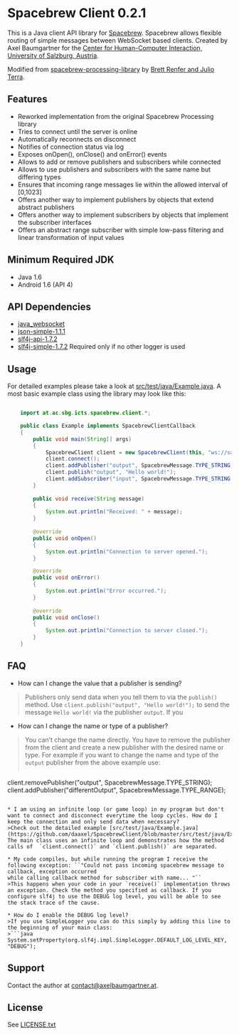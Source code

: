 # Spacebrew Client 0.2.1
This is a Java client API library for [Spacebrew](http://docs.spacebrew.cc/). Spacebrew allows flexible routing of simple messages between WebSocket based clients. Created by Axel Baumgartner for the [Center for Human-Computer Interaction, University of Salzburg, Austria](http://www.icts.sbg.ac.at).

Modified from [spacebrew-processing-library](https://github.com/Spacebrew/spacebrewP5) by [Brett Renfer and Julio Terra](http://rockwellgroup.com/lab).

## Features
* Reworked implementation from the original Spacebrew Processing library
* Tries to connect until the server is online
* Automatically reconnects on disconnect
* Notifies of connection status via log
* Exposes onOpen(), onClose() and onError() events
* Allows to add or remove publishers and subscribers while connected
* Allows to use publishers and subscribers with the same name but differing types
* Ensures that incoming range messages lie within the allowed interval of [0,1023]
* Offers another way to implement publishers by objects that extend abstract publishers
* Offers another way to implement subscribers by objects that implement the subscriber interfaces
* Offers an abstract range subscriber with simple low-pass filtering and linear transformation of input values

## Minimum Required JDK
* Java 1.6
* Android 1.6 (API 4)

## API Dependencies
* [java_websocket](http://github.com/TooTallNate/Java-WebSocket)
* [json-simple-1.1.1](http://code.google.com/p/json-simple)
* [slf4j-api-1.7.2](http://www.slf4j.org)
* [slf4j-simple-1.7.2](http://www.slf4j.org) Required only if no other logger is used 

## Usage
For detailed examples please take a look at [src/test/java/Example.java](https://github.com/daaxel/SpacebrewClient/blob/master/src/test/java/Example.java). A most basic example class using the library may look like this:

```java

	import at.ac.sbg.icts.spacebrew.client.*;

	public class Example implements SpacebrewClientCallback
	{
		public void main(String[] args)
		{
			SpacebrewClient client = new SpacebrewClient(this, "ws://sandbox.spacebrew.cc:9000", "SpacebrewClient", "A simple Java client");
			client.connect();
			client.addPublisher("output", SpacebrewMessage.TYPE_STRING, "");
			client.publish("output", "Hello world!");
   			client.addSubscriber("input", SpacebrewMessage.TYPE_STRING, "receive");
		}
        
		public void receive(String message)
		{
			System.out.println("Received: " + message);
		}
        
		@override
		public void onOpen()
		{
			System.out.println("Connection to server opened.");
		}

		@override
		public void onError()
		{
			System.out.println("Error occurred.");
		}
        
		@override
		public void onClose()
		{
			System.out.println("Connection to server closed.");
		}
	}

```
## FAQ

* How can I change the value that a publisher is sending?
>Publishers only send data when you tell them to via the `publish()` method. Use `client.publish("output", "Hello world!");` to send the message `Hello world!` via the publisher `output`. If you 

* How can I change the name or type of a publisher?
>You can’t change the name directly. You have to remove the publisher from the client and create a new publisher with the desired name or type. For example if you want to change the name and type of the `output` publisher from the above example use:
>
>```java
client.removePublisher("output", SpacebrewMessage.TYPE_STRING);
client.addPublisher("differentOutput", SpacebrewMessage.TYPE_RANGE);
```

* I am using an infinite loop (or game loop) in my program but don't want to connect and disconnect everytime the loop cycles. How do I keep the connection and only send data when necessary?
>Check out the detailed example [src/test/java/Example.java](https://github.com/daaxel/SpacebrewClient/blob/master/src/test/java/Example.java). The main class uses an infinite loop and demonstrates how the method calls of  `client.connect()` and `client.publish()` are separated.

* My code compiles, but while running the program I receive the following exception: ``"Could not pass incoming spacebrew message to callback, exception occurred 
while calling callback method for subscriber with name... "``
>This happens when your code in your `receive()` implementation throws an exception. Check the method you specified as callback. If you configure slf4j to use the DEBUG log level, you will be able to see the stack trace of the cause.

* How do I enable the DEBUG log level?
>If you use SimpleLogger you can do this simply by adding this line to the beginning of your main class:
>```java
System.setProperty(org.slf4j.impl.SimpleLogger.DEFAULT_LOG_LEVEL_KEY, "DEBUG");
```

## Support
Contact the author at <contact@axelbaumgartner.at>.

## License
See [LICENSE.txt](https://github.com/daaxel/SpacebrewClient/blob/master/LICENSE.txt)
